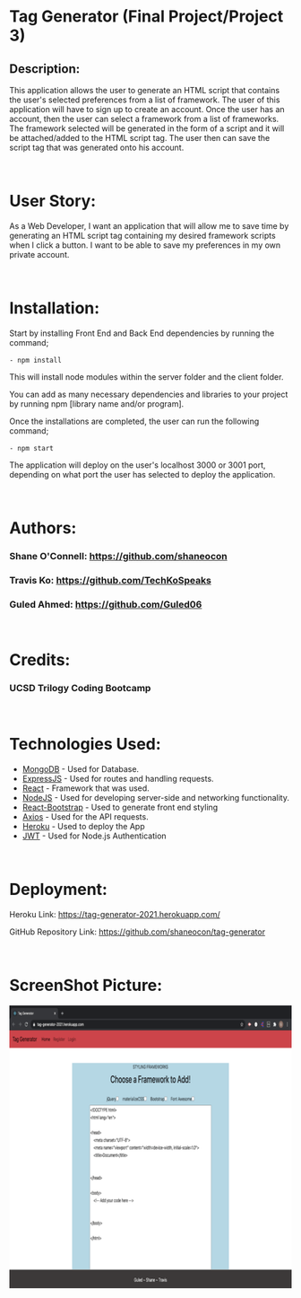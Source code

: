 # Tag Generator (Final Project/Project 3)

## Description:

This application allows the user to generate an HTML script that contains the user's selected preferences from a list of framework. The user of this application will have to sign up to create an account. Once the user has an account, then the user can select a framework from a list of frameworks. The framework selected will be generated in the form of a script and it will be attached/added to the HTML script tag. The user then can save the script tag that was generated onto his account. 

<br>

# User Story:

As a Web Developer, I want an application that will allow me to save time by generating an HTML script tag containing my desired framework scripts when I click a button. I want to be able to save my preferences in my own private account. 

<br>

# Installation: 

Start by installing Front End and Back End dependencies by running the command;

    - npm install

This will install node modules within the server folder and the client folder.

You can add as many necessary dependencies and libraries to your project by running npm [library name and/or program].

Once the installations are completed, the user can run the following command;

    - npm start

The application will deploy on the user's localhost 3000 or 3001 port, depending on what port the user has selected to deploy the application. 

<br>

# Authors:

### Shane O'Connell: https://github.com/shaneocon

### Travis Ko: https://github.com/TechKoSpeaks

### Guled Ahmed: https://github.com/Guled06

<br>

# Credits:

### UCSD Trilogy Coding Bootcamp

<br>

# Technologies Used:

* [MongoDB](www.npmjs.com/package/mongodb) - Used for Database.
* [ExpressJS](https://www.npmjs.com/package/express) - Used for routes and handling requests.
* [React](https://github.com/reactjs/reactjs.org) - Framework that was used.
* [NodeJS](https://www.npmjs.com/package/node) - Used for developing server-side and networking functionality.
* [React-Bootstrap](https://react-bootstrap.github.io/) - Used to generate front end styling
* [Axios](https://www.npmjs.com/package/axios) - Used for the API requests.
* [Heroku](https://devcenter.heroku.com/categories/reference) - Used to deploy the App
* [JWT](https://jwt.io/) - Used for Node.js Authentication

<br>

# Deployment:

Heroku Link: https://tag-generator-2021.herokuapp.com/

GitHub Repository Link: https://github.com/shaneocon/tag-generator

<br>

# ScreenShot Picture:

<img src="./docs/project3.png">

